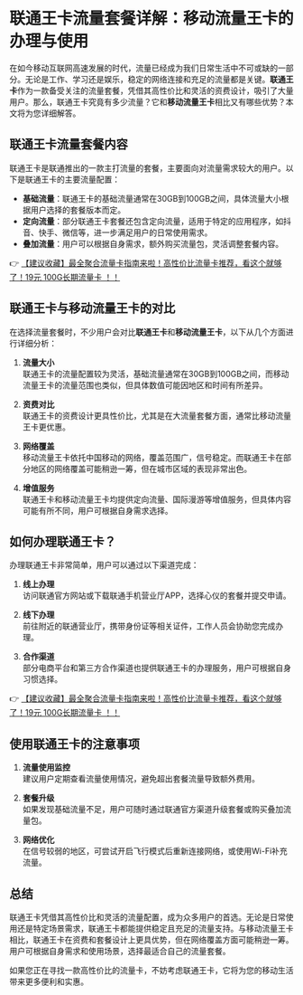 # 联通王卡流量套餐详解：移动流量王卡的办理与使用

在如今移动互联网高速发展的时代，流量已经成为我们日常生活中不可或缺的一部分。无论是工作、学习还是娱乐，稳定的网络连接和充足的流量都是关键。**联通王卡**作为一款备受关注的流量套餐，凭借其高性价比和灵活的资费设计，吸引了大量用户。那么，联通王卡究竟有多少流量？它和**移动流量王卡**相比又有哪些优势？本文将为您详细解答。

## 联通王卡流量套餐内容

联通王卡是联通推出的一款主打流量的套餐，主要面向对流量需求较大的用户。以下是联通王卡的主要流量配置：

- **基础流量**：联通王卡的基础流量通常在30GB到100GB之间，具体流量大小根据用户选择的套餐版本而定。
- **定向流量**：部分联通王卡套餐还包含定向流量，适用于特定的应用程序，如抖音、快手、微信等，进一步满足用户的日常使用需求。
- **叠加流量**：用户可以根据自身需求，额外购买流量包，灵活调整套餐内容。

👉 [【建议收藏】最全聚合流量卡指南来啦！高性价比流量卡推荐，看这个就够了！19元 100G长期流量卡 ！！](https://bit.ly/Liuliangka)

## 联通王卡与移动流量王卡的对比

在选择流量套餐时，不少用户会对比**联通王卡**和**移动流量王卡**，以下从几个方面进行详细分析：

1. **流量大小**  
   联通王卡的流量配置较为灵活，基础流量通常在30GB到100GB之间，而移动流量王卡的流量范围也类似，但具体数值可能因地区和时间有所差异。

2. **资费对比**  
   联通王卡的资费设计更具性价比，尤其是在大流量套餐方面，通常比移动流量王卡更优惠。

3. **网络覆盖**  
   移动流量王卡依托中国移动的网络，覆盖范围广，信号稳定。而联通王卡在部分地区的网络覆盖可能稍逊一筹，但在城市区域的表现非常出色。

4. **增值服务**  
   联通王卡和移动流量王卡均提供定向流量、国际漫游等增值服务，但具体内容可能有所不同，用户可根据自身需求选择。

## 如何办理联通王卡？

办理联通王卡非常简单，用户可以通过以下渠道完成：

1. **线上办理**  
   访问联通官方网站或下载联通手机营业厅APP，选择心仪的套餐并提交申请。
   
2. **线下办理**  
   前往附近的联通营业厅，携带身份证等相关证件，工作人员会协助您完成办理。

3. **合作渠道**  
   部分电商平台和第三方合作渠道也提供联通王卡的办理服务，用户可根据自身习惯选择。

👉 [【建议收藏】最全聚合流量卡指南来啦！高性价比流量卡推荐，看这个就够了！19元 100G长期流量卡 ！！](https://bit.ly/Liuliangka)

## 使用联通王卡的注意事项

1. **流量使用监控**  
   建议用户定期查看流量使用情况，避免超出套餐流量导致额外费用。

2. **套餐升级**  
   如果发现基础流量不足，用户可随时通过联通官方渠道升级套餐或购买叠加流量包。

3. **网络优化**  
   在信号较弱的地区，可尝试开启飞行模式后重新连接网络，或使用Wi-Fi补充流量。

## 总结

联通王卡凭借其高性价比和灵活的流量配置，成为众多用户的首选。无论是日常使用还是特定场景需求，联通王卡都能提供稳定且充足的流量支持。与移动流量王卡相比，联通王卡在资费和套餐设计上更具优势，但在网络覆盖方面可能稍逊一筹。用户可根据自身需求和使用场景，选择最适合自己的流量套餐。

如果您正在寻找一款高性价比的流量卡，不妨考虑联通王卡，它将为您的移动生活带来更多便利和实惠。